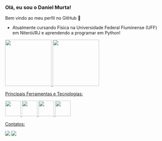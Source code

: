 ### Olá, eu sou o Daniel Murta! 
Bem vindo ao meu perfil no GitHub 👋

-  Atualmente cursando Física na Universidade Federal Fluminense (UFF) em Niterói/RJ e aprendendo a programar em Python!

<div>
<a href="https://github.com/DanielMurta">
<img height="150em" src="https://github-readme-stats.vercel.app/api/top-langs/?username=DanielMurta&layout=compact&langs_count=7&theme=dracula"/>
<img height="150em" src="https://github-readme-stats.vercel.app/api?username=DanielMurta&show_icons=true&theme=dracula&include_all_commits=true&count_private=true"/> 
</div>

Principais Ferramentas e Tecnologias:

<div>
<img width="50" src="https://cdn.jsdelivr.net/gh/devicons/devicon/icons/git/git-original.svg" />  
<img width="50" src="https://cdn.jsdelivr.net/gh/devicons/devicon/icons/python/python-original.svg" />
<img width="50" src="https://cdn.jsdelivr.net/gh/devicons/devicon/icons/pycharm/pycharm-original.svg" />
<img width="50" src="https://cdn.jsdelivr.net/gh/devicons/devicon/icons/github/github-original.svg" />
<div>

          
Contatos:

<div>
<a href="https://www.instagram.com/danielmurtaa/" target="_blank"><img src="https://img.shields.io/badge/-Instagram-%23E4405F?style=for-the-badge&logo=instagram&logoColor=white" target="_blank"></a>
<a href="https://www.linkedin.com/in/danielsilveiraa/" target="_blank"><img src="https://img.shields.io/badge/-LinkedIn-%230077B5?style=for-the-badge&logo=linkedin&logoColor=white" target="_blank"></a>   
</div>

          
          
